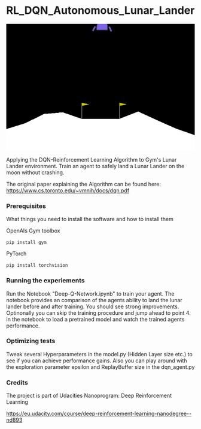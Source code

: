 # RL_DQN_Autonomous_Lunar_Lander

![](gif/lunar_lander.gif)

Applying the DQN-Reinforcement Learning Algorithm to Gym's Lunar Lander environment. Train an agent to safely land a Lunar Lander on the moon without crashing.

The original paper explaining the Algorithm can be found here:
https://www.cs.toronto.edu/~vmnih/docs/dqn.pdf

### Prerequisites

What things you need to install the software and how to install them

OpenAIs Gym toolbox

```
pip install gym
```

PyTorch

```
pip install torchvision
```

### Running the experiements

Run the Notebook "Deep-Q-Network.ipynb" to train your agent.
The notebook provides an comparison of the agents ability to land the lunar lander before and after training. You should see strong improvements.
Optinonally you can skip the training procedure and jump ahead to point 4. in the notebook to load a pretrained model and watch the trained agents performance.

### Optimizing tests

Tweak several Hyperparameters in the model.py (Hidden Layer size etc.) to see if you can achieve performance gains.
Also you can play around with the exploration parameter epsilon and ReplayBuffer size in the dqn_agent.py


### Credits

The project is part of Udacities Nanoprogram: Deep Reinforcement Learning

https://eu.udacity.com/course/deep-reinforcement-learning-nanodegree--nd893

